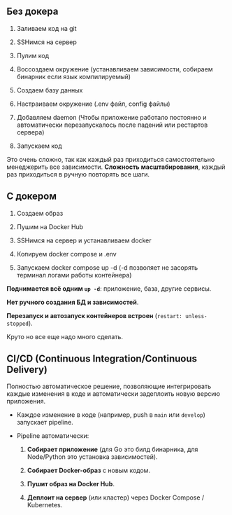 ## Без докера

1. Заливаем код на git
	
2. SSHимся на сервер
	
3. Пулим код
	
4. Воссоздаем окружение (устанавливаем зависимости, собираем бинарник если язык компилируемый)
	
5. Создаем базу данных
	
6. Настраиваем окружение (.env файл, config файлы)
	
7. Добавляем daemon (Чтобы приложение работало постоянно и автоматически перезапускалось после падений или рестартов сервера)
	
8. Запускаем код

Это очень сложно, так как каждый раз приходиться самостоятельно менеджерить все зависимости.
**Сложность масштабирования**, каждый раз приходиться в ручную повторять все шаги.

## С докером

1. Создаем образ 
	
2. Пушим на Docker Hub
	
3. SSHимся на сервер и устанавливаем docker
	
4. Копируем docker compose и .env
	
5. Запускаем docker compose up -d (-d позволяет не засорять терминал логами работы контейнера)

**Поднимается всё одним `up -d`**: приложение, база, другие сервисы.

**Нет ручного создания БД и зависимостей**.

**Перезапуск и автозапуск контейнеров встроен** (`restart: unless-stopped`).

Круто но все еще надо много сделать.

## CI/CD (Continuous Integration/Continuous Delivery)

Полностью автоматическое решение, позволяющие интегрировать каждые изменения в коде и автоматически задеплоить новую версию приложения.

- Каждое изменение в коде (например, push в `main` или `develop`) запускает pipeline.
    
- Pipeline автоматически:
    
    1. **Собирает приложение** (для Go это билд бинарника, для Node/Python это установка зависимостей).
        
    2. **Собирает Docker-образ** с новым кодом.
        
    3. **Пушит образ на Docker Hub**.
        
    4. **Деплоит на сервер** (или кластер) через Docker Compose / Kubernetes.